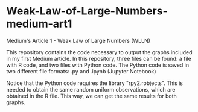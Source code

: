 # Weak-Law-of-Large-Numbers-medium-art1
Medium's Article 1 - Weak Law of Large Numbers (WLLN)

This repository contains the code necessary to output the graphs included in my first Medium article. 
In this repository, three files can be found: a file with R code, and two files with Python code. 
The Python code is saved in two different file formats: .py and .ipynb (Jupyter Notebook)


Notice that the Python code requires the library "rpy2.robjects". This is needed to obtain the 
same random uniform observations, which are obtained in the R file. This way, we can get the same results 
for both graphs.
